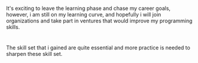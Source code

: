 #
It's exciting to leave the learning phase and chase my career goals, however, i am still on my learning curve, and hopefully i will join organizations and take part in ventures that would improve my programming skills.

#
The skill set that i gained are quite essential and more practice is needed to sharpen these skill set.